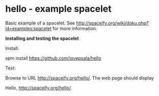 # hello - example spacelet

Basic example of a spacelet. See http://spaceify.org/wiki/doku.php?id=examples:spacelet for more information.

**Installing and testing the spacelet**

Install:

spm install https://github.com/jovepsala/hello

Test:

Browse to URL http://spaceify.org/hello/. The web page should display

Hello, http://spaceify.org/hello/.
